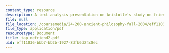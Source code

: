 ```yaml
---
content_type: resource
description: A text analysis presentation on Aristotle's study on friendship.
file: null
file_location: /coursemedia/24-200-ancient-philosophy-fall-2004/eff11036bbb7bb2b19278dfb6d74c8ec_tap_nefriend2.pdf
file_type: application/pdf
resourcetype: Document
title: tap_nefriend2.pdf
uid: eff11036-bbb7-bb2b-1927-8dfb6d74c8ec
---
```


